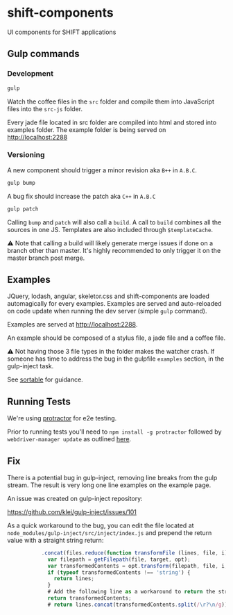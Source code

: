 # shift-components
UI components for SHIFT applications

## Gulp commands

### Development

```sh
gulp
```

Watch the coffee files in the `src` folder and compile them into
JavaScript files into the `src-js` folder.

Every jade file located in src folder are compiled into html and stored
into examples folder. The example folder is being served on
[http://localhost:2288](http://localhost:2288)


### Versioning

A new component should trigger a minor revision aka `B++` in `A.B.C`.

```sh
gulp bump
```

A bug fix should increase the patch aka `C++` in `A.B.C`

```sh
gulp patch
```

Calling `bump` and `patch` will also call a `build`. A call to `build`
combines all the sources in one JS. Templates are also included through
`$templateCache`.

:warning: Note that calling a build will likely generate merge issues if done
on a branch other than master. It's highly recommended to only trigger it on
the master branch post merge.

## Examples

JQuery, lodash, angular, skeletor.css and shift-components are loaded automagically for
every examples. Examples are served and auto-reloaded on code update when running the
dev server (simple `gulp` command).

Examples are served at [http://localhost:2288](http://localhost:2288).

An example should be composed of a stylus file, a jade file and a coffee file.

:warning: Not having those 3 file types in the folder makes the watcher crash. If
someone has time to address the bug in the gulpfile `examples` section, in the
gulp-inject task.

See [sortable](src/sortable/example/) for guidance.

## Running Tests
We're using [protractor](http://angular.github.io/protractor/) for e2e testing.

Prior to running tests you'll need to `npm install -g protractor` followed by
`webdriver-manager update` as outlined [here](http://angular.github.io/protractor/#/tutorial).

## Fix

There is a potential bug in gulp-inject, removing line breaks from the gulp stream.
The result is very long one line examples on the example page.

An issue was created on gulp-inject repository:

https://github.com/klei/gulp-inject/issues/101

As a quick workaround to the bug, you can edit the file located at
`node_modules/gulp-inject/src/inject/index.js` and prepend the return value with
a straight string return:

```js
           .concat(files.reduce(function transformFile (lines, file, i) {
             var filepath = getFilepath(file, target, opt);
             var transformedContents = opt.transform(filepath, file, i, files.length, target);
             if (typeof transformedContents !== 'string') {
               return lines;
             }
             # Add the following line as a workaround to return the string directly
             return transformedContents;
             # return lines.concat(transformedContents.split(/\r?\n/g));
```
